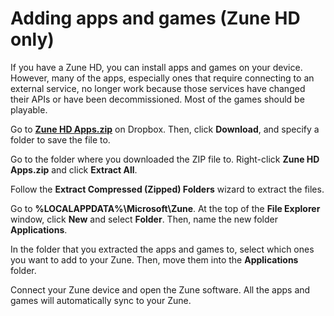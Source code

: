 # Adding apps and games (Zune HD only)

If you have a Zune HD, you can install apps and games on your device. However, many of the apps, especially ones that require connecting to an external service, no longer work because those services have changed their APIs or have been decommissioned. Most of the games should be playable.

Go to **[Zune HD Apps.zip](https://www.dropbox.com/s/rqsifa8ukbkvybb/Zune%20HD%20Apps.zip?dl=0)** on Dropbox. Then, click **Download**, and specify a folder to save the file to.

Go to the folder where you downloaded the ZIP file to. Right-click **Zune HD Apps.zip** and click **Extract All**.

Follow the **Extract Compressed (Zipped) Folders** wizard to extract the files.

Go to **%LOCALAPPDATA%\Microsoft\Zune**. At the top of the **File Explorer** window, click **New** and select **Folder**. Then, name the new folder **Applications**.

In the folder that you extracted the apps and games to, select which ones you want to add to your Zune. Then, move them into the **Applications** folder.

Connect your Zune device and open the Zune software. All the apps and games will automatically sync to your Zune.